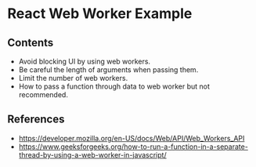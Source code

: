 # React Web Worker Example

## Contents

- Avoid blocking UI by using web workers.
- Be careful the length of arguments when passing them.
- Limit the number of web workers.
- How to pass a function through data to web worker but not recommended.

## References

- https://developer.mozilla.org/en-US/docs/Web/API/Web_Workers_API
- https://www.geeksforgeeks.org/how-to-run-a-function-in-a-separate-thread-by-using-a-web-worker-in-javascript/
